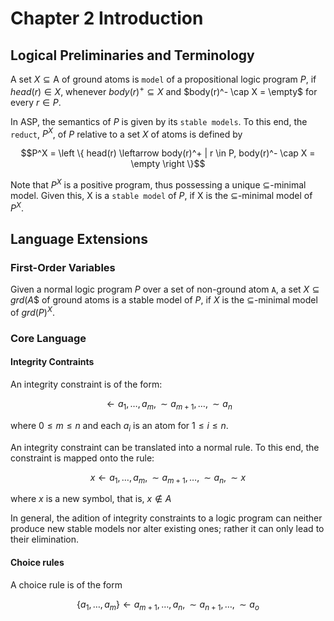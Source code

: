 # Chapter 2 Introduction

## Logical Preliminaries and Terminology

A set $X \subseteq \mathop{A}$ of ground atoms is `model` of a propositional logic program $P$,
if $head(r) \in X$, whenever $body(r)^+ \subseteq X$ and $body(r)^- \cap X = \empty$ for
every $r \in P$.

In ASP, the semantics of $P$ is given by its `stable models`. To this end, the `reduct`, $P^X$, of $P$ relative to a set $X$ of atoms is defined by

$$P^X = \left \{ head(r) \leftarrow body(r)^+ | r \in P, body(r)^- \cap X = \empty \right \}$$

Note that $P^X$ is a positive program, thus possessing a unique $\subseteq$-minimal model. Given this, X is a `stable model` of $P$, if X is the $\subseteq$-minimal model of $P^X$.

## Language Extensions

### First-Order Variables

Given a normal logic program $P$ over a set of non-ground atom $\mathtt{A}$, a set $X \subseteq grd(A$$ of ground atoms is a stable model of $P$, if $X$ is the $\subseteq$-minimal model of $grd(P)^X$.

### Core Language

#### Integrity Contraints

An integrity constraint is of the form:

$$\leftarrow a_1, \dots, a_m, \sim a_{m+1}, \dots, \sim a_n$$

where $0 \leq m \leq n$ and each $a_i$ is an atom for $1 \leq i \leq n$.

An integrity constraint can be translated into a normal rule. To this end, the constraint is mapped onto the rule:

$$x \leftarrow a_1, \dots, a_m, \sim a_{m+1}, \dots, \sim a_n, \sim x$$

where $x$ is a new symbol, that is, $x \not\in A$

In general, the adition of integrity constraints to a logic program can neither produce new stable models nor alter existing ones; rather it can only lead to their elimination.

#### Choice rules

A choice rule is of the form

$$\{ a_1, \dots, a_m\} \leftarrow a_{m+1}, \dots, a_n, \sim a_{n+1}, \dots, \sim a_o$$
